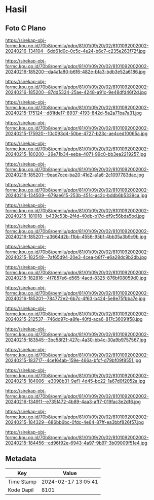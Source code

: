 # Hasil

## Foto C Plano

https://sirekap-obj-formc.kpu.go.id/70b8/pemilu/pdpr/81/01/09/20/02/8101092002002-20240216-134104--6dd61d0c-0c5c-4e24-b6c7-c235e263f72f.jpg

https://sirekap-obj-formc.kpu.go.id/70b8/pemilu/pdpr/81/01/09/20/02/8101092002002-20240216-185200--da4a1a80-b6f6-482e-bfa3-bdb3e52a6186.jpg

https://sirekap-obj-formc.kpu.go.id/70b8/pemilu/pdpr/81/01/09/20/02/8101092002002-20240216-185200--87dd5324-25ae-4248-a91c-9e48dfd46f2d.jpg

https://sirekap-obj-formc.kpu.go.id/70b8/pemilu/pdpr/81/01/09/20/02/8101092002002-20240215-175124--d81fde17-8937-4193-842d-5a2a71ba7a31.jpg

https://sirekap-obj-formc.kpu.go.id/70b8/pemilu/pdpr/81/01/09/20/02/8101092002002-20240215-175920--10c093d4-50be-4727-b23c-ae4ced10065a.jpg

https://sirekap-obj-formc.kpu.go.id/70b8/pemilu/pdpr/81/01/09/20/02/8101092002002-20240215-180200--29e71b34-eeba-4071-99c0-bb3ea2219257.jpg

https://sirekap-obj-formc.kpu.go.id/70b8/pemilu/pdpr/81/01/09/20/02/8101092002002-20240216-185201--9ead7cce-ba20-41d2-a1a6-2c1097783dac.jpg

https://sirekap-obj-formc.kpu.go.id/70b8/pemilu/pdpr/81/01/09/20/02/8101092002002-20240216-134509--679ae615-253b-451c-ac2c-bddb6b5339ca.jpg

https://sirekap-obj-formc.kpu.go.id/70b8/pemilu/pdpr/81/01/09/20/02/8101092002002-20240215-181018--b439c53b-2f4d-40db-b17d-df9c56bda5bd.jpg

https://sirekap-obj-formc.kpu.go.id/70b8/pemilu/pdpr/81/01/09/20/02/8101092002002-20240216-185201--a3664d2b-f1bb-4556-95bf-4bb35a3b9c9b.jpg

https://sirekap-obj-formc.kpu.go.id/70b8/pemilu/pdpr/81/01/09/20/02/8101092002002-20240215-182549--7af65d94-20e3-4cea-b8f7-e6a28dc9b2db.jpg

https://sirekap-obj-formc.kpu.go.id/70b8/pemilu/pdpr/81/01/09/20/02/8101092002002-20240215-182816--4f7857e6-d565-4acd-8325-876bf08059d0.jpg

https://sirekap-obj-formc.kpu.go.id/70b8/pemilu/pdpr/81/01/09/20/02/8101092002002-20240216-185201--784772e2-6b7c-4f63-b424-5e8e75fbba7e.jpg

https://sirekap-obj-formc.kpu.go.id/70b8/pemilu/pdpr/81/01/09/20/02/8101092002002-20240215-212537--746dd97c-a8fe-40fd-aca6-817c36091f58.jpg

https://sirekap-obj-formc.kpu.go.id/70b8/pemilu/pdpr/81/01/09/20/02/8101092002002-20240215-183545--3bc58f21-427c-4a30-bb4c-30a9b9757567.jpg

https://sirekap-obj-formc.kpu.go.id/70b8/pemilu/pdpr/81/01/09/20/02/8101092002002-20240215-183717--4ce164ab-159e-466a-bfcf-d79bf09f8551.jpg

https://sirekap-obj-formc.kpu.go.id/70b8/pemilu/pdpr/81/01/09/20/02/8101092002002-20240215-184006--e3098b31-9ef1-4d45-bc22-1a67d0f2052a.jpg

https://sirekap-obj-formc.kpu.go.id/70b8/pemilu/pdpr/81/01/09/20/02/8101092002002-20240216-134911--e735f472-4b89-4aa3-aff7-019fac3e2df6.jpg

https://sirekap-obj-formc.kpu.go.id/70b8/pemilu/pdpr/81/01/09/20/02/8101092002002-20240215-184329--686bb6bc-0fdc-4e64-87ff-ea3bbf826f57.jpg

https://sirekap-obj-formc.kpu.go.id/70b8/pemilu/pdpr/81/01/09/20/02/8101092002002-20240215-184456--cd96f92e-6943-4a97-9b97-3b09009f51e4.jpg


## Metadata

| Key        | Value               |
| ---------- | ------------------- |
| Time Stamp | 2024-02-17 13:05:41 |
| Kode Dapil | 8101                |



